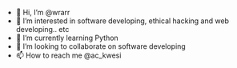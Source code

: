 - 👋 Hi, I’m @wrarr
- 👀 I’m interested in software developing, ethical hacking and web developing.. etc
- 🌱 I’m currently learning Python
- 💞️ I’m looking to collaborate on software developing
- 📫 How to reach me @ac_kwesi

<!---
wrarr/wrarr is a ✨ special ✨ repository because its `README.md` (this file) appears on your GitHub profile.
You can click the Preview link to take a look at your changes.
--->
